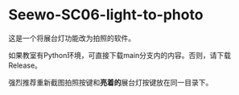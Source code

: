 # Seewo-SC06-light-to-photo

这是一个将展台灯功能改为拍照的软件。

如果教室有Python环境，可直接下载main分支内的内容。否则，请下载Release。

强烈推荐重新截图拍照按键和**亮着的**展台灯按键放在同一目录下。
